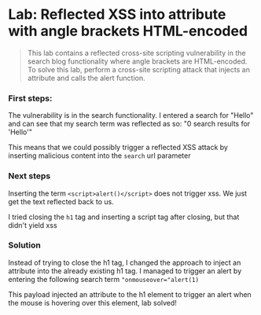 # Lab: Reflected XSS into attribute with angle brackets HTML-encoded

>This lab contains a reflected cross-site scripting vulnerability in the search blog functionality where angle brackets are HTML-encoded. To solve this lab, perform a cross-site scripting attack that injects an attribute and calls the alert function. 

### First steps:
The vulnerability is in the search functionality. I entered a search for "Hello" and can see that my search term was reflected as so: "0 search results for 'Hello'"

This means that we could possibly trigger a reflected XSS attack by inserting malicious content into the `search` url parameter

### Next steps
Inserting the term `<script>alert()</script>` does not trigger xss. We just get the text reflected back to us.

I tried closing the `h1` tag and inserting a script tag after closing, but that didn't yield xss

### Solution
Instead of trying to close the h1 tag, I changed the approach to inject an attribute into the already existing h1 tag. I managed to trigger an alert by entering the following search term `"onmouseover="alert(1)`

This payload injected an attribute to the h1 element to trigger an alert when the mouse is hovering over this element, lab solved!